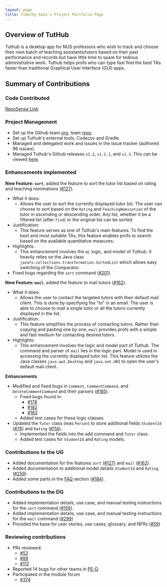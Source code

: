 ```yaml
---
layout: page
title: Timothy Koei's Project Portfolio Page
---
```

## Overview of TutHub
Tuthub is a desktop app for NUS professors who wish to track and choose their next batch of teaching assistants/tutors based on their past performance and records but have little time to spare for tedious administrative work. Tuthub helps profs who can type fast find the best TAs faster than traditional Graphical User Interface (GUI) apps.

## Summary of Contributions
### Code Contributed
[RepoSense Link](https://nus-cs2103-ay2223s1.github.io/tp-dashboard/?search=t1mzzz&breakdown=true)

### Project Management
- Set up the Github team [org](https://github.com/AY2223S1-CS2103T-T15-3/), team [repo](https://github.com/AY2223S1-CS2103T-T15-3/tp/).
- Set up Tuthub's external tools, Codecov and Gradle.
- Managed and delegated work and issues in the issue tracker (authored 96 issues).
- Managed Tuthub's Github releases `v1.2`, `v1.2.1`, and `v1.3`. This can be viewed [here](https://github.com/AY2223S1-CS2103T-T15-3/tp/releases).

### Enhancements implemented

**New Feature: `sort`**, added the feature to sort the tutor list based on rating and teaching nominations ([#127](https://github.com/AY2223S1-CS2103T-T15-3/tp/pull/127)).
- What it does:
  - Allows the user to sort the currently displayed tutor list. The user can choose to sort based on the `Rating` and `TeachingNomination` of the tutor in ascending or descending order. Any list, whether it be a filtered list (after `find`) or the original list can be sorted.
- Justification:
  - This feature serves as one of Tuthub's main features. To find the best and most suitable TAs, this feature enables profs to search based on the available quantitative measures.
- Highlights:
  - This enhancement involves the ui, logic, and model of Tuthub. It heavily relies on the Java class `javafx.collections.transformation.SortedList` which allows easy switching of the Comparator. 
- Fixed bugs regarding the `sort` command ([#201](https://github.com/AY2223S1-CS2103T-T15-3/tp/pull/201)).

**New Feature: `mail`**, added the feature to mail tutors ([#162](https://github.com/AY2223S1-CS2103T-T15-3/tp/pull/162)).
- What it does:
  - Allows the user to contact the targeted tutors with their default mail client. This is done by specifying the "to" in an email. The user is able to choose to mail a single tutor or all the tutors currently displayed in the list.
- Justification:
  - This feature simplifies the process of contacting tutors. Rather than copying and pasting one by one, `mail` provides profs with a simple and fast medium for contacting desired tutors.
- Highlights:
  - This enhancement involves the logic and model part of Tuthub. The command and parser of `mail` lies in the logic part. Model is used in accessing the currently displayed tutor list. This feature utilizes the Java classes `java.awt.Desktop` and `java.net.URI` to open the user's default mail client.

**Enhancements**
- Modified and fixed bugs in `Comment`, `CommentCommand`, and `DeleteCommentCommand` and their parsers ([#185](https://github.com/AY2223S1-CS2103T-T15-3/tp/pull/185)).
  - Fixed bugs found in:
    - [#178](https://github.com/AY2223S1-CS2103T-T15-3/tp/pull/178)
    - [#182](https://github.com/AY2223S1-CS2103T-T15-3/tp/pull/182)
    - [#183](https://github.com/AY2223S1-CS2103T-T15-3/tp/pull/183)
  - Added test cases for these logic classes.
- Updated the `Tutor` class (was `Person`) to store additional fields `StudentId` ([#76](https://github.com/AY2223S1-CS2103T-T15-3/tp/pull/76)) and `Rating` ([#114](https://github.com/AY2223S1-CS2103T-T15-3/tp/pull/114)).
  - Implemented the fields into the add command and `Tutor` class.
  - Added test cases for `StudentId` and `Rating` models.

### Contributions to the UG
- Added documentation for the features `sort` ([#127](https://github.com/AY2223S1-CS2103T-T15-3/tp/pull/127)) and `mail` ([#162](https://github.com/AY2223S1-CS2103T-T15-3/tp/pull/162)).
- Added documentation to additional model details `StudentId` and `Rating` ([#259](https://github.com/AY2223S1-CS2103T-T15-3/tp/pull/259))
- Added some parts in the [FAQ](https://ay2223s1-cs2103t-t15-3.github.io/tp/UserGuide.html#faq) section ([#184](https://github.com/AY2223S1-CS2103T-T15-3/tp/pull/184)).

### Contributions to the DG
- Added implementation details, use case, and manual testing instructions for the `sort` command ([#156](https://github.com/AY2223S1-CS2103T-T15-3/tp/pull/156)).
- Added implementation details, use case, and manual testing instructions for the `mail` command ([#299](https://github.com/AY2223S1-CS2103T-T15-3/tp/pull/299))
- Provided the base for user stories, use cases, glossary, and NFRs ([#59](https://github.com/AY2223S1-CS2103T-T15-3/tp/pull/59))

### Reviewing contributions
- PRs reviewed:
  - [#52](https://github.com/AY2223S1-CS2103T-T15-3/tp/pull/52)
  - [#89](https://github.com/AY2223S1-CS2103T-T15-3/tp/pull/89)
  - [#112](https://github.com/AY2223S1-CS2103T-T15-3/tp/pull/112)
- Reported 14 bugs for other teams in [PE-D](https://github.com/t1mzzz/ped/pull).
- Participated in the module forum
  - [#374](https://github.com/nus-cs2103-AY2223S1/forum/pull/374)
